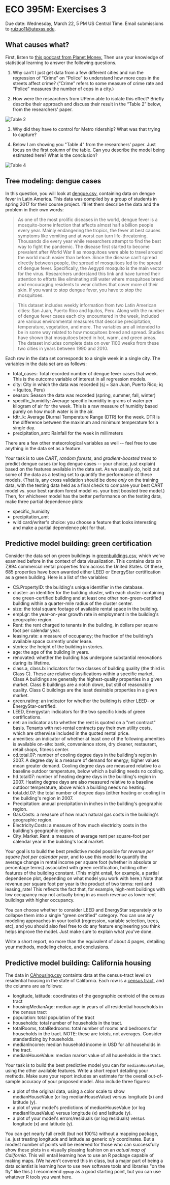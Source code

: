 # ECO 395M: Exercises 3

Due date: Wednesday, March 22, 5 PM US Central Time.  Email submissions to ruizuo11@utexas.edu.  

## What causes what?  

First, listen to [this podcast from Planet Money.](https://www.npr.org/sections/money/2013/04/23/178635250/episode-453-what-causes-what)  Then use your knowledge of statistical learning to answer the following questions.

1. Why can’t I just get data from a few different cities and run the regression of “Crime” on “Police” to understand how more cops in the streets affect crime? (“Crime” refers to some measure of crime rate and “Police” measures the number of cops in a city.)  

2. How were the researchers from UPenn able to isolate this effect? Briefly describe their approach and discuss their result in the “Table 2” below, from the researchers' paper.  

![Table 2](ex3table2.png)

3. Why did they have to control for Metro ridership? What was that trying to capture?   

4. Below I am showing you "Table 4" from the researchers' paper.  Just focus
on the first column of the table. Can you describe the model being estimated here?
What is the conclusion?

![Table 4](ex3table4.png)



## Tree modeling: dengue cases

In this question, you will look at [dengue.csv](../data/dengue.csv), containing data on dengue fever in Latin America.  This data was compiled by a group of students in spring 2017 for their course project.  I'll let them describe the data and the problem in their own words:


> As one of the most prolific diseases in the world, dengue fever is a mosquito-borne infection that affects almost half a billion people every year. Mainly endangering the tropics, the fever at best causes symptoms like vomiting and at worst can turn life-threatening. Thousands die every year while researchers attempt to find the best way to fight the pandemic.  The disease first started to become prevalent after World War II as mosquitoes were able to travel around the world much easier than before. Since the disease can’t spread directly between people, the spread of mosquitoes led to the spread of dengue fever. Specifically, the Aegypti mosquito is the main vector for the virus. Researchers understand this link and have turned their attention to efforts like eliminating still water where mosquitoes breed and encouraging residents to wear clothes that cover more of their skin. If you want to stop dengue fever, you have to stop the mosquitoes.

> This dataset includes weekly information from two Latin American cities: San Juan, Puerto Rico and Iquitos, Peru. Along with the number of dengue fever cases each city encountered in the week, included are various environmental measures that describe precipitation, temperature, vegetation, and more. The variables are all intended to be in some way related to how mosquitoes breed and spread. Studies have shown that mosquitoes breed in hot, warm, and green areas. The dataset includes complete data on over 1100 weeks from these two cities in years between 1990 and 2010.


Each row in the data set corresponds to a single week in a single city.  The variables in the data set are as follows:  
- total_cases: Total recorded number of dengue fever cases that week. This is the outcome variable of interest in all regression models.  
- city: City in which the data was recorded (sj = San Juan, Puerto Rico; iq = Iquitos, Peru)  
- season: Season the data was recorded (spring, summer, fall, winter)  
- specific_humidity: Average specific humidity in grams of water per kilogram of air for the week. This is a raw measure of humidity based purely on how much water is in the air.  
- tdtr_k: Average Diurnal Temperature Range (DTR) for the week. DTR is the difference between the maximum and minimum temperature for a single day.  
- precipitation_amt: Rainfall for the week in millimeters   

There are a few other meteorological variables as well -- feel free to use anything in the data set as a feature.  

Your task is to use _CART_, _random forests_, and _gradient-boosted trees_ to predict dengue cases (or log dengue cases -- your choice, just explain) based on the features available in the data set.  As we usually do, hold out some of the data as a testing set to quantify the performance of these models.  (That is, any cross validation should be done _only_ on the training data, with the testing data held as a final check to compare your best CART model vs. your best random forest model vs. your best boosted tree model.)  Then, for whichever model has the better performance on the testing data, make three partial dependence plots:  

- specific_humidity  
- precipitation_amt   
- wild card/writer's choice: you choose a feature that looks interesting and make a partial dependence plot for that.  




## Predictive model building: green certification   

Consider the data set on green buildings in [greenbuildings.csv](../data/greenbuildings.csv), which we've examined before in the context of data visualization.  This contains data on 7,894 commercial rental properties from across the United States. Of these, 685 properties have been awarded either LEED or EnergyStar certification as a green building.  Here is a list of the variables:

- CS.PropertyID:  the building's unique identifier in the database.  
- cluster:  an identifier for the building cluster, with each cluster containing one green-certified building and at least one other non-green-certified building within a quarter-mile radius of the cluster center.  
- size:  the total square footage of available rental space in the building.  
- empl.gr:  the year-on-year growth rate in employment in the building's geographic region.  
- Rent:  the rent charged to tenants in the building, in dollars per square foot per calendar year.  
- leasing.rate:  a measure of occupancy; the fraction of the building's available space currently under lease.  
- stories:  the height of the building in stories.  
- age:  the age of the building in years.  
- renovated:  whether the building has undergone substantial renovations during its lifetime.  
- class.a, class.b:  indicators for two classes of building quality (the third is Class C).  These are relative classifications within a specific market.  Class A buildings are generally the highest-quality properties in a given market.  Class B buildings are a notch down, but still of reasonable quality.  Class C buildings are the least desirable properties in a given market.  
- green.rating:  an indicator for whether the building is either LEED- or EnergyStar-certified.  
- LEED, Energystar:  indicators for the two specific kinds of green certifications.  
- net:  an indicator as to whether the rent is quoted on a "net contract" basis.  Tenants with net-rental contracts pay their own utility costs, which are otherwise included in the quoted rental price.  
- amenities:  an indicator of whether at least one of the following amenities is available on-site: bank, convenience store, dry cleaner, restaurant, retail shops, fitness center.  
- cd.total.07:  number of cooling degree days in the building's region in 2007.  A degree day is a measure of demand for energy; higher values mean greater demand.  Cooling degree days are measured relative to a baseline outdoor temperature, below which a building needs no cooling.  
- hd.total07:  number of heating degree days in the building's region in 2007.  Heating degree days are also measured relative to a baseline outdoor temperature, above which a building needs no heating.  
- total.dd.07:  the total number of degree days (either heating or cooling) in the building's region in 2007.  
- Precipitation:  annual precipitation in inches in the building's geographic region.
- Gas.Costs:  a measure of how much natural gas costs in the building's geographic region.  
- Electricity.Costs:  a measure of how much electricity costs in the building's geographic region.  
- City_Market_Rent:  a measure of average rent per square-foot per calendar year in the building's local market.    


Your goal is to build the best predictive model possible for _revenue per square foot per calendar year_, and to use this model to quantify the average change in rental income per square foot (whether in absolute or percentage terms) associated with green certification, holding other features of the building constant. (This might entail, for example, a partial dependence plot, depending on what model you work with here.) Note that revenue per square foot per year is the product of two terms: rent and leasing_rate!  This reflects the fact that, for example, high-rent buildings with low occupancy may not actually bring in as much revenue as lower-rent buildings with higher occupancy.  

You can choose whether to consider LEED and EnergyStar separately or to collapse them into a single "green certified" category.  You can use any modeling approaches in your toolkit (regression, variable selection, trees, etc), and you should also feel free to do any feature engineering you think helps improve the model.  Just make sure to explain what you've done.  

Write a short report, no more than the equivalent of about 4 pages, detailing your methods, modeling choice, and conclusions.  


## Predictive model building: California housing  

The data in [CAhousing.csv](../data/CAhousing.csv) containts data at the census-tract level on residential housing in the state of California.  Each row is a [census tract](https://libguides.lib.msu.edu/tracts), and the columns are as follows:  

- longitude, latitude: coordinates of the geographic centroid of the census tract  
- housingMedianAge: median age in years of all residential households in the census tract  
- population: total population of the tract  
- households: total number of households in the tract.  
- totalRooms, totalBedrooms: total number of rooms and bedrooms for households in the tract.  NOTE: these are _totals_, not averages.  Consider standardizing by households.  
- medianIncome: median household income in USD for all households in the tract.  
- medianHouseValue: median market value of all households in the tract.  

Your task is to build the best predictive model you can for `medianHouseValue`, using the other available features.  Write a short report detailing your methods.  Make sure your report includes an estimate for the overall out-of-sample accuracy of your proposed model.  Also include three figures:  

- a plot of the original data, using a color scale to show medianHouseValue (or log medianHouseValue) versus longitude (x) and latitude (y).  
- a plot of your model's predictions of medianHouseValue (or log medianHouseValue) versus longitude (x) and latitude (y).  
- a plot of your model's errors/residuals (or log residuals) versus longitude (x) and latitude (y).

You can get nearly full credit (but not 100%) without a mapping package, i.e. just treating longitude and latitude as generic x/y coordinates.  But a modest number of points will be reserved for those who can successfully show these plots in a visually pleasing fashion on an _actual map of California_.  This will entail learning how to use an R package capable of making maps.  (We haven't covered this in class, but a major part of being a data scientist is learning how to use new software tools and libraries "on the fly" like this.)  I recommend `ggmap` as a good starting point, but you can use whatever R tools you want here.  

